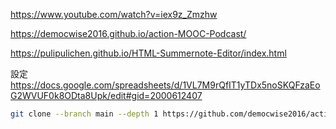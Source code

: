 https://www.youtube.com/watch?v=iex9z_Zmzhw

https://democwise2016.github.io/action-MOOC-Podcast/

https://pulipulichen.github.io/HTML-Summernote-Editor/index.html

設定
https://docs.google.com/spreadsheets/d/1VL7M9rQfIT1yTDx5noSKQFzaEoG2WVUF0k8ODta8Upk/edit#gid=2000612407

````bash
git clone --branch main --depth 1 https://github.com/democwise2016/action-MOOC-Podcast.git
````